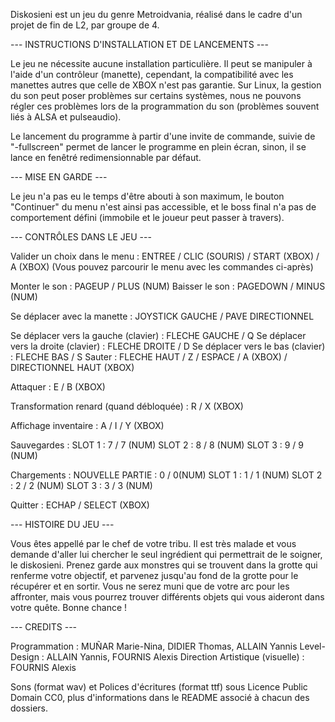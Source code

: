 Diskosieni est un jeu du genre Metroidvania, réalisé dans le cadre d'un projet de fin de L2, par groupe de 4.

--- INSTRUCTIONS D'INSTALLATION ET DE LANCEMENTS ---

Le jeu ne nécessite aucune installation particulière.
Il peut se manipuler à l'aide d'un contrôleur (manette), cependant, la compatibilité avec les manettes autres que celle de XBOX n'est pas garantie.
Sur Linux, la gestion du son peut poser problèmes sur certains systèmes, nous ne pouvons régler ces problèmes lors de la programmation du son (problèmes souvent liés à ALSA et pulseaudio).

Le lancement du programme à partir d'une invite de commande, suivie de "-fullscreen" permet de lancer le programme en plein écran, sinon, il se lance en fenêtré redimensionnable par défaut.

--- MISE EN GARDE ---

Le jeu n'a pas eu le temps d'être abouti à son maximum, le bouton "Continuer" du menu n'est ainsi pas accessible, et le boss final n'a pas de comportement défini (immobile et le joueur peut passer à travers).

--- CONTRÔLES DANS LE JEU ---

Valider un choix dans le menu : ENTREE / CLIC (SOURIS) / START (XBOX) / A (XBOX)
(Vous pouvez parcourir le menu avec les commandes ci-après)

Monter le son : PAGEUP / PLUS (NUM)
Baisser le son : PAGEDOWN / MINUS (NUM)

Se déplacer avec la manette : JOYSTICK GAUCHE / PAVE DIRECTIONNEL

Se déplacer vers la gauche (clavier) : FLECHE GAUCHE / Q
Se déplacer vers la droite (clavier) : FLECHE DROITE / D
Se déplacer vers le bas (clavier) : FLECHE BAS / S
Sauter : FLECHE HAUT / Z / ESPACE / A (XBOX) / DIRECTIONNEL HAUT (XBOX)

Attaquer : E / B (XBOX)

Transformation renard (quand débloquée) : R / X (XBOX)

Affichage inventaire : A / I / Y (XBOX)

Sauvegardes :
	SLOT 1 : 7 / 7 (NUM)
	SLOT 2 : 8 / 8 (NUM)
	SLOT 3 : 9 / 9 (NUM)

Chargements :
NOUVELLE PARTIE : 0 / 0(NUM)
	SLOT 1 : 1 / 1 (NUM)
	SLOT 2 : 2 / 2 (NUM)
	SLOT 3 : 3 / 3 (NUM)

Quitter : ECHAP / SELECT (XBOX)

--- HISTOIRE DU JEU ---

Vous êtes appellé par le chef de votre tribu. Il est très malade et vous demande d'aller lui chercher le seul ingrédient qui permettrait de le soigner, le diskosieni.
Prenez garde aux monstres qui se trouvent dans la grotte qui renferme votre objectif, et parvenez jusqu'au fond de la grotte pour le récupérer et en sortir.
Vous ne serez muni que de votre arc pour les affronter, mais vous pourrez trouver différents objets qui vous aideront dans votre quête.
Bonne chance !

--- CREDITS ---

Programmation : MUÑAR Marie-Nina, DIDIER Thomas, ALLAIN Yannis
Level-Design : ALLAIN Yannis, FOURNIS Alexis
Direction Artistique (visuelle) : FOURNIS Alexis

Sons (format wav) et Polices d'écritures (format ttf) sous Licence Public Domain CC0, plus d'informations dans le README associé à chacun des dossiers.
